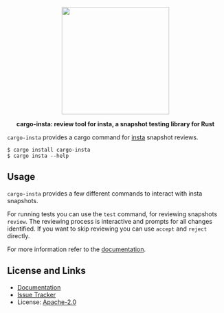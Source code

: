 <div align="center">
 <img src="https://github.com/mitsuhiko/insta/blob/master/assets/logo.png?raw=true" width="250" height="250">
 <p><strong>cargo-insta: review tool for insta, a snapshot testing library for Rust</strong></p>
</div>

`cargo-insta` provides a cargo command for [insta](https://insta.rs/)
snapshot reviews.

```
$ cargo install cargo-insta
$ cargo insta --help
```

## Usage

`cargo-insta` provides a few different commands to interact with insta snapshots.

For running tests you can use the `test` command, for reviewing snapshots `review`.
The reviewing process is interactive and prompts for all changes identified.
If you want to skip reviewing you can use `accept` and `reject` directly.

For more information refer to the [documentation](https://insta.rs/docs/cli/).

## License and Links

- [Documentation](https://insta.rs/docs/cli/)
- [Issue Tracker](https://github.com/mitsuhiko/insta/issues)
- License: [Apache-2.0](https://github.com/mitsuhiko/insta/blob/master/LICENSE)
